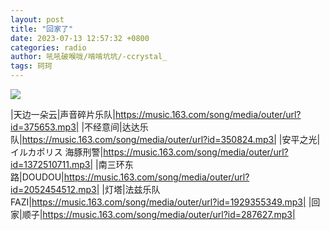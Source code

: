 ```yaml
---
layout: post
title: "回家了"
date: 2023-07-13 12:57:32 +0800
categories: radio
author: 吼吼破喉咙/啃啃坑坑/-ccrystal_
tags: 珂珂
---
```

![]({{site.baseurl}}/images/cover_20230713.jpg)

|天边一朵云|声音碎片乐队|https://music.163.com/song/media/outer/url?id=375653.mp3|
|不经意间|达达乐队|https://music.163.com/song/media/outer/url?id=350824.mp3|
|安平之光|イルカポリス 海豚刑警|https://music.163.com/song/media/outer/url?id=1372510711.mp3|
|南三环东路|DOUDOU|https://music.163.com/song/media/outer/url?id=2052454512.mp3|
|灯塔|法兹乐队 FAZI|https://music.163.com/song/media/outer/url?id=1929355349.mp3|
|回家|顺子|https://music.163.com/song/media/outer/url?id=287627.mp3|

